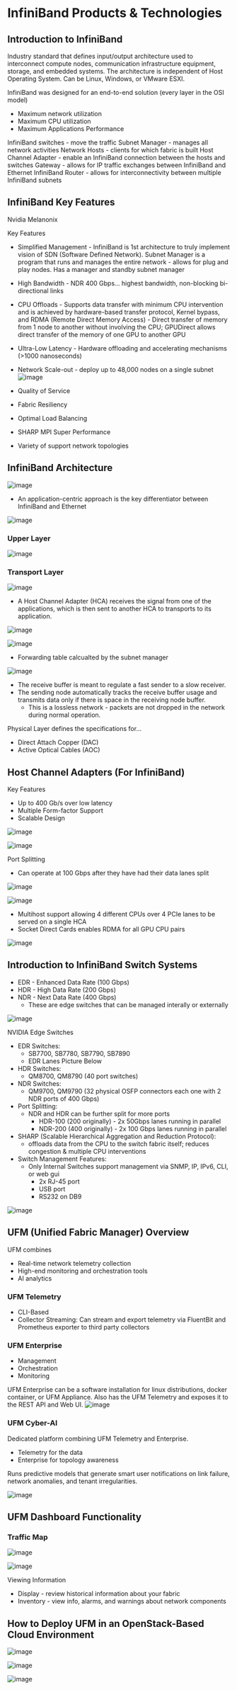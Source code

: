 # InfiniBand Products & Technologies
## Introduction to InfiniBand
Industry standard that defines input/output architecture used to interconnect compute nodes, communication infrastructure equipment, storage, and embedded systems. The architecture is independent of Host Operating System. Can be Linux, Windows, or VMware ESXI.

InfiniBand was designed for an end-to-end solution (every layer in the OSI model)
- Maximum network utilization
- Maximum CPU utilization
- Maximum Applications Performance

InfiniBand switches - move the traffic
Subnet Manager - manages all network activities
Network Hosts - clients for which fabric is built
Host Channel Adapter - enable an InfiniBand connection between the hosts and switches
Gateway - allows for IP traffic exchanges between InfiniBand and Ethernet 
InfiniBand Router - allows for interconnectivity between multiple InfiniBand subnets

## InfiniBand Key Features
Nvidia Melanonix 

Key Features
- Simplified Management - InfiniBand is 1st architecture to truly implement vision of SDN (Software Defined Network). Subnet Manager is a program that runs and manages the entire network - allows for plug and play nodes. Has a manager and standby subnet manager
- High Bandwidth - NDR 400 Gbps... highest bandwidth, non-blocking bi-directional links
- CPU Offloads - Supports data transfer with minimum CPU intervention and is achieved by hardware-based transfer protocol, Kernel bypass, and RDMA (Remote Direct Memory Access) - Direct transfer of memory from 1 node to another without involving the CPU; GPUDirect allows direct transfer of the memory of one GPU to another GPU
- Ultra-Low Latency - Hardware offloading and accelerating mechanisms (>1000 nanoseconds)
- Network Scale-out - deploy up to 48,000 nodes on a single subnet
![image](https://github.com/user-attachments/assets/635b821d-9a14-4305-9ba3-a014c297e9f8)

- Quality of Service
- Fabric Resiliency
- Optimal Load Balancing
- SHARP MPI Super Performance
- Variety of support network topologies

## InfiniBand Architecture
![image](https://github.com/user-attachments/assets/7164145b-1cb5-4969-adc7-fa4081e5da8e)

- An application-centric approach is the key differentiator between InfiniBand and Ethernet

![image](https://github.com/user-attachments/assets/e16e17c3-2287-481e-b26c-f79f40e2b183)

### Upper Layer
![image](https://github.com/user-attachments/assets/93c91132-8028-45f8-a410-80ce00ec6eab)

### Transport Layer
![image](https://github.com/user-attachments/assets/6587d1d9-bb30-4136-aa03-5732496f3a22)

- A Host Channel Adapter (HCA) receives the signal from one of the applications, which is then sent to another HCA to transports to its application.

![image](https://github.com/user-attachments/assets/4628ac7f-db4b-4549-a21a-1f4a17ad865b)

![image](https://github.com/user-attachments/assets/01fcc65b-6096-42ff-98d0-92e4f7a56baa)

- Forwarding table calcualted by the subnet manager

![image](https://github.com/user-attachments/assets/c9e02dd8-d987-44a1-a5d4-3f9c8bc1b6ee)

- The receive buffer is meant to regulate a fast sender to a slow receiver.
- The sending node automatically tracks the receive buffer usage and transmits data only if there is space in the receiving node buffer.
  - This is a lossless network - packets are not dropped in the network during normal operation. 

Physical Layer defines the specifications for...
- Direct Attach Copper (DAC)
- Active Optical Cables (AOC)

## Host Channel Adapters (For InfiniBand)
Key Features
- Up to 400 Gb/s over low latency
- Multiple Form-factor Support
- Scalable Design

![image](https://github.com/user-attachments/assets/54722ef2-dab9-49c1-863f-a06ff1230d72)

![image](https://github.com/user-attachments/assets/3c64a8ca-802e-4a30-847f-e9ee89dbd89a)

Port Splitting 
- Can operate at 100 Gbps after they have had their data lanes split

![image](https://github.com/user-attachments/assets/522e9a04-f1a9-463d-ac5e-317ad7a6aca2)

![image](https://github.com/user-attachments/assets/d56cafb2-bef2-4107-8987-43fbec75ac2d)

- Multihost support allowing 4 different CPUs over 4 PCIe lanes to be served on a single HCA
- Socket Direct Cards enables RDMA for all GPU CPU pairs

![image](https://github.com/user-attachments/assets/5f5b5c7c-3d25-4a81-bfe5-14eaf00024d3)

## Introduction to InfiniBand Switch Systems
- EDR - Enhanced Data Rate (100 Gbps)
- HDR - High Data Rate (200 Gbps)
- NDR - Next Data Rate (400 Gbps)
  - These are edge switches that can be managed interally or externally
 
![image](https://github.com/user-attachments/assets/cd652cd8-6b13-4553-816b-7b7560845403)

NVIDIA Edge Switches
- EDR Switches:
  - SB7700, SB7780, SB7790, SB7890
  - EDR Lanes Picture Below
- HDR Switches:
  - QM8700, QM8790 (40 port switches) 
- NDR Switches:
  - QM9700, QM9790 (32 physical OSFP connectors each one with 2 NDR ports of 400 Gbps)
- Port Splitting:
  - NDR and HDR can be further split for more ports
    - HDR-100 (200 originally) - 2x 50Gbps lanes running in parallel
    - NDR-200 (400 originally) - 2x 100 Gbps lanes running in parallel
- SHARP (Scalable Hierarchical Aggregation and Reduction Protocol):
  - offloads data from the CPU to the switch fabric itself; reduces congestion & multiple CPU interventions
- Switch Management Features:
  - Only Internal Switches support management via SNMP, IP, IPv6, CLI, or web gui
    - 2x RJ-45 port
    - USB port
    - RS232 on DB9

![image](https://github.com/user-attachments/assets/442eb0e5-c2db-4ac5-8b28-744dbfddd76f)

## UFM (Unified Fabric Manager) Overview 
UFM combines
- Real-time network telemetry collection
- High-end monitoring and orchestration tools
- AI analytics

### UFM Telemetry 
- CLI-Based
- Collector Streaming: Can stream and export telemetry via FluentBit and Prometheus exporter to third party collectors

### UFM Enterprise
- Management
- Orchestration
- Monitoring

UFM Enterprise can be a software installation for linux distributions, docker container, or UFM Appliance. Also has the UFM Telemetry and exposes it to the REST API and Web UI.
![image](https://github.com/user-attachments/assets/754987e0-ec95-4a82-b8e6-00ef057fdfee)

### UFM Cyber-AI
Dedicated platform combining UFM Telemetry and Enterprise.
- Telemetry for the data
- Enterprise for topology awareness

Runs predictive models that generate smart user notifications on link failure, network anomalies, and tenant irregularities. 

![image](https://github.com/user-attachments/assets/a73a0f58-02ae-4c4d-b776-523bccc4d0d1)

## UFM Dashboard Functionality
### Traffic Map
![image](https://github.com/user-attachments/assets/b02f46ac-ab2e-4622-b5f5-6af675d5e38a)

![image](https://github.com/user-attachments/assets/c6f58ed7-2450-409c-b774-9036e296ee8c)

Viewing Information 
- Display - review historical information about your fabric
- Inventory - view info, alarms, and warnings about network components

## How to Deploy UFM in an OpenStack-Based Cloud Environment
![image](https://github.com/user-attachments/assets/f955f2a3-3d05-4171-88fa-4381588e66d4)

![image](https://github.com/user-attachments/assets/565639b9-32bf-4b0e-9d5f-56ca55b7ecf7)

![image](https://github.com/user-attachments/assets/068b0d42-46ed-48d0-889f-846395ba8b88)


